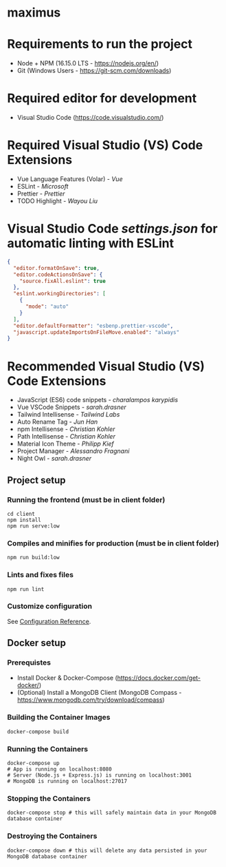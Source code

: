 # maximus

# Requirements to run the project

- Node + NPM (16.15.0 LTS - https://nodejs.org/en/)
- Git (Windows Users - https://git-scm.com/downloads)

# Required editor for development

- Visual Studio Code (https://code.visualstudio.com/)

# Required Visual Studio (VS) Code Extensions

- Vue Language Features (Volar) - _Vue_
- ESLint - _Microsoft_
- Prettier - _Prettier_
- TODO Highlight - _Wayou Liu_

# Visual Studio Code _settings.json_ for automatic linting with ESLint

```json
{
  "editor.formatOnSave": true,
  "editor.codeActionsOnSave": {
    "source.fixAll.eslint": true
  },
  "eslint.workingDirectories": [
    {
      "mode": "auto"
    }
  ],
  "editor.defaultFormatter": "esbenp.prettier-vscode",
  "javascript.updateImportsOnFileMove.enabled": "always"
}
```

# Recommended Visual Studio (VS) Code Extensions

- JavaScript (ES6) code snippets - _charalampos karypidis_
- Vue VSCode Snippets - _sarah.drasner_
- Tailwind Intellisense - _Tailwind Labs_
- Auto Rename Tag - _Jun Han_
- npm Intellisense - _Christian Kohler_
- Path Intellisense - _Christian Kohler_
- Material Icon Theme - _Philipp Kief_
- Project Manager - _Alessandro Fragnani_
- Night Owl - _sarah.drasner_

## Project setup

### Running the frontend (must be in client folder)
```
cd client
npm install
npm run serve:low
```

### Compiles and minifies for production (must be in client folder)

```
npm run build:low
```

### Lints and fixes files


```
npm run lint
```

### Customize configuration

See [Configuration Reference](https://cli.vuejs.org/config/).

## Docker setup
### Prerequistes
 - Install Docker & Docker-Compose (https://docs.docker.com/get-docker/)
 - (Optional) Install a MongoDB Client (MongoDB Compass - https://www.mongodb.com/try/download/compass)
 
### Building the Container Images
```
docker-compose build
```

### Running the Containers
```
docker-compose up
# App is running on localhost:8080
# Server (Node.js + Express.js) is running on localhost:3001
# MongoDB is running on localhost:27017
```

### Stopping the Containers
```
docker-compose stop # this will safely maintain data in your MongoDB database container
```

### Destroying the Containers
```
docker-compose down # this will delete any data persisted in your MongoDB database container
```

